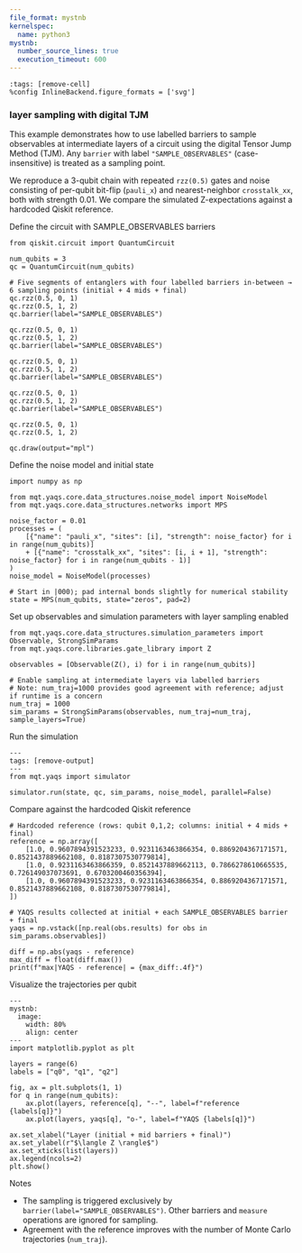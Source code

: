 ```yaml
---
file_format: mystnb
kernelspec:
  name: python3
mystnb:
  number_source_lines: true
  execution_timeout: 600
---
```


```{code-cell} ipython3
:tags: [remove-cell]
%config InlineBackend.figure_formats = ['svg']
```

### layer sampling with digital TJM

This example demonstrates how to use labelled barriers to sample observables at intermediate layers of a circuit using the digital Tensor Jump Method (TJM). Any `barrier` with label `"SAMPLE_OBSERVABLES"` (case-insensitive) is treated as a sampling point.

We reproduce a 3-qubit chain with repeated `rzz(0.5)` gates and noise consisting of per-qubit bit-flip (`pauli_x`) and nearest-neighbor `crosstalk_xx`, both with strength 0.01. We compare the simulated Z-expectations against a hardcoded Qiskit reference.

Define the circuit with SAMPLE_OBSERVABLES barriers

```{code-cell} ipython3
from qiskit.circuit import QuantumCircuit

num_qubits = 3
qc = QuantumCircuit(num_qubits)

# Five segments of entanglers with four labelled barriers in-between → 6 sampling points (initial + 4 mids + final)
qc.rzz(0.5, 0, 1)
qc.rzz(0.5, 1, 2)
qc.barrier(label="SAMPLE_OBSERVABLES")

qc.rzz(0.5, 0, 1)
qc.rzz(0.5, 1, 2)
qc.barrier(label="SAMPLE_OBSERVABLES")

qc.rzz(0.5, 0, 1)
qc.rzz(0.5, 1, 2)
qc.barrier(label="SAMPLE_OBSERVABLES")

qc.rzz(0.5, 0, 1)
qc.rzz(0.5, 1, 2)
qc.barrier(label="SAMPLE_OBSERVABLES")

qc.rzz(0.5, 0, 1)
qc.rzz(0.5, 1, 2)

qc.draw(output="mpl")
```

Define the noise model and initial state

```{code-cell} ipython3
import numpy as np

from mqt.yaqs.core.data_structures.noise_model import NoiseModel
from mqt.yaqs.core.data_structures.networks import MPS

noise_factor = 0.01
processes = (
    [{"name": "pauli_x", "sites": [i], "strength": noise_factor} for i in range(num_qubits)]
    + [{"name": "crosstalk_xx", "sites": [i, i + 1], "strength": noise_factor} for i in range(num_qubits - 1)]
)
noise_model = NoiseModel(processes)

# Start in |000⟩; pad internal bonds slightly for numerical stability
state = MPS(num_qubits, state="zeros", pad=2)
```

Set up observables and simulation parameters with layer sampling enabled

```{code-cell} ipython3
from mqt.yaqs.core.data_structures.simulation_parameters import Observable, StrongSimParams
from mqt.yaqs.core.libraries.gate_library import Z

observables = [Observable(Z(), i) for i in range(num_qubits)]

# Enable sampling at intermediate layers via labelled barriers
# Note: num_traj=1000 provides good agreement with reference; adjust if runtime is a concern
num_traj = 1000
sim_params = StrongSimParams(observables, num_traj=num_traj, sample_layers=True)
```

Run the simulation

```{code-cell} ipython3
---
tags: [remove-output]
---
from mqt.yaqs import simulator

simulator.run(state, qc, sim_params, noise_model, parallel=False)
```

Compare against the hardcoded Qiskit reference

```{code-cell} ipython3
# Hardcoded reference (rows: qubit 0,1,2; columns: initial + 4 mids + final)
reference = np.array([
    [1.0, 0.9607894391523233, 0.9231163463866354, 0.8869204367171571, 0.8521437889662108, 0.8187307530779814],
    [1.0, 0.9231163463866359, 0.8521437889662113, 0.7866278610665535, 0.726149037073691, 0.6703200460356394],
    [1.0, 0.9607894391523233, 0.9231163463866354, 0.8869204367171571, 0.8521437889662108, 0.8187307530779814],
])

# YAQS results collected at initial + each SAMPLE_OBSERVABLES barrier + final
yaqs = np.vstack([np.real(obs.results) for obs in sim_params.observables])

diff = np.abs(yaqs - reference)
max_diff = float(diff.max())
print(f"max|YAQS - reference| = {max_diff:.4f}")
```

Visualize the trajectories per qubit

```{code-cell} ipython3
---
mystnb:
  image:
    width: 80%
    align: center
---
import matplotlib.pyplot as plt

layers = range(6)
labels = ["q0", "q1", "q2"]

fig, ax = plt.subplots(1, 1)
for q in range(num_qubits):
    ax.plot(layers, reference[q], "--", label=f"reference {labels[q]}")
    ax.plot(layers, yaqs[q], "o-", label=f"YAQS {labels[q]}")

ax.set_xlabel("Layer (initial + mid barriers + final)")
ax.set_ylabel(r"$\langle Z \rangle$")
ax.set_xticks(list(layers))
ax.legend(ncols=2)
plt.show()
```

Notes

- The sampling is triggered exclusively by `barrier(label="SAMPLE_OBSERVABLES")`. Other barriers and `measure` operations are ignored for sampling.
- Agreement with the reference improves with the number of Monte Carlo trajectories (`num_traj`).
